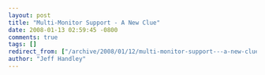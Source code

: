 ```yaml
---
layout: post
title: "Multi-Monitor Support - A New Clue"
date: 2008-01-13 02:59:45 -0800
comments: true
tags: []
redirect_from: ["/archive/2008/01/12/multi-monitor-support---a-new-clue.aspx/"]
author: "Jeff Handley"
---
```



